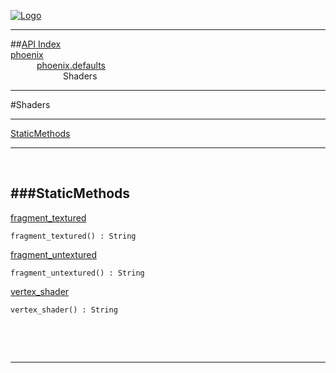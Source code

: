 
[![Logo](../../../images/logo.png)](../../../index.html)

---


##[API Index](../../../api/index.html#phoenix.defaults)   
[phoenix](../)     
&emsp;&emsp;&emsp;[phoenix.defaults](./)   
&emsp;&emsp;&emsp;&emsp;&emsp;&emsp;Shaders

---

#Shaders


---


[StaticMethods](#StaticMethods)   


---

&nbsp;   

<a class="lift" name="StaticMethods" ></a>
###StaticMethods   
---
<a class="lift" name="fragment_textured" href="#fragment_textured">fragment_textured</a>



`fragment_textured() : String`

<span class="small_desc_flat">  </span>   

<a class="lift" name="fragment_untextured" href="#fragment_untextured">fragment_untextured</a>



`fragment_untextured() : String`

<span class="small_desc_flat">  </span>   

<a class="lift" name="vertex_shader" href="#vertex_shader">vertex_shader</a>



`vertex_shader() : String`

<span class="small_desc_flat">  </span>   

&nbsp;   



&nbsp;
&nbsp;
&nbsp;

---  


&nbsp;   
&nbsp;   